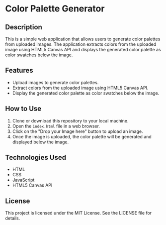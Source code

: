 # Color Palette Generator

## Description
This is a simple web application that allows users to generate color palettes from uploaded images. The application extracts colors from the uploaded image using HTML5 Canvas API and displays the generated color palette as color swatches below the image.

## Features
- Upload images to generate color palettes.
- Extract colors from the uploaded image using HTML5 Canvas API.
- Display the generated color palette as color swatches below the image.

## How to Use
1. Clone or download this repository to your local machine.
2. Open the `index.html` file in a web browser.
3. Click on the "Drop your Image here" button to upload an image.
4. Once the image is uploaded, the color palette will be generated and displayed below the image.

## Technologies Used
- HTML
- CSS
- JavaScript
- HTML5 Canvas API

## License
This project is licensed under the MIT License. See the LICENSE file for details.
